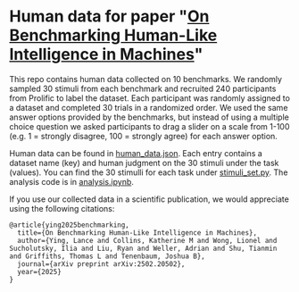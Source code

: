 # Human data for paper "[On Benchmarking Human-Like Intelligence in Machines](https://arxiv.org/abs/2502.20502)"

This repo contains human data collected on 10 benchmarks. We randomly sampled 30 stimuli from each benchmark and recruited 240 participants from Prolific to label the dataset. Each participant was randomly assigned to a dataset and completed 30 trials in a randomized order. We used the same answer options provided by the benchmarks, but instead of using a multiple choice question we asked participants to drag a slider on a scale from 1-100 (e.g. 1 = strongly disagree, 100 = strongly agree) for each answer option.

Human data can be found in [human_data.json](human_data.json). Each entry contains a dataset name (key) and human judgment on the 30 stimuli under the task (values). You can find the 30 stimulli for each task under [stimuli_set.py](stimuli_set.py). The analysis code is in [analysis.ipynb](analysis.ipynb).

If you use our collected data in a scientific publication, we would appreciate using the following citations:

```
@article{ying2025benchmarking,
  title={On Benchmarking Human-Like Intelligence in Machines},
  author={Ying, Lance and Collins, Katherine M and Wong, Lionel and Sucholutsky, Ilia and Liu, Ryan and Weller, Adrian and Shu, Tianmin and Griffiths, Thomas L and Tenenbaum, Joshua B},
  journal={arXiv preprint arXiv:2502.20502},
  year={2025}
}
```

